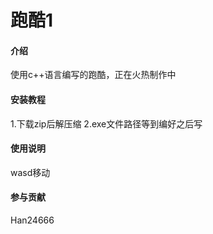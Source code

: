 # 跑酷1

#### 介绍
使用c++语言编写的跑酷，正在火热制作中

#### 安装教程
1.下载zip后解压缩
2.exe文件路径等到编好之后写

#### 使用说明
wasd移动

#### 参与贡献
Han24666